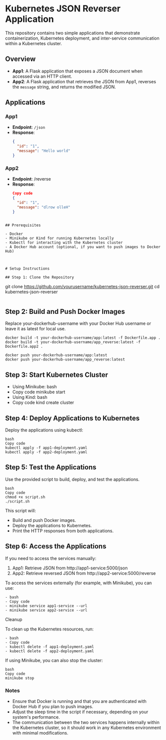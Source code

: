 # Kubernetes JSON Reverser Application

This repository contains two simple applications that demonstrate containerization, Kubernetes deployment, and inter-service communication within a Kubernetes cluster.

## Overview

- **App1**: A Flask application that exposes a JSON document when accessed via an HTTP client.
- **App2**: A Flask application that retrieves the JSON from App1, reverses the `message` string, and returns the modified JSON.

## Applications

### App1

- **Endpoint**: `/json`
- **Response**:
  ```json
  {
    "id": "1",
    "message": "Hello world"
  }
  ```


### App2
- **Endpoint**: /reverse
- **Response**:
  ```json
  Copy code
  {
    "id": "1",
    "message": "dlrow olleH"
  }
```

## Prerequisites

- Docker
- Minikube or Kind for running Kubernetes locally
- Kubectl for interacting with the Kubernetes cluster
- A Docker Hub account (optional, if you want to push images to Docker Hub)



# Setup Instructions

## Step 1: Clone the Repository
```
git clone https://github.com/yourusername/kubernetes-json-reverser.git
cd kubernetes-json-reverser
```
```
## Step 2: Build and Push Docker Images
Replace your-dockerhub-username with your Docker Hub username or leave it as latest for local use.

```
docker build -t your-dockerhub-username/app:latest -f Dockerfile.app .
docker build -t your-dockerhub-username/app_reverse:latest -f Dockerfile.app2 .

docker push your-dockerhub-username/app:latest
docker push your-dockerhub-username/app_reverse:latest

```

## Step 3: Start Kubernetes Cluster
- Using Minikube:
  bash
- Copy code
  minikube start
- Using Kind:
  bash
- Copy code
  kind create cluster
## Step 4: Deploy Applications to Kubernetes
Deploy the applications using kubectl:
```
bash
Copy code
kubectl apply -f app1-deployment.yaml
kubectl apply -f app2-deployment.yaml
```
## Step 5: Test the Applications
Use the provided script to build, deploy, and test the applications.
```
bash
Copy code
chmod +x script.sh
./script.sh
```
This script will:

- Build and push Docker images.
- Deploy the applications to Kubernetes.
- Print the HTTP responses from both applications.
## Step 6: Access the Applications
If you need to access the services manually:

1. App1: Retrieve JSON from http://app1-service:5000/json
2. App2: Retrieve reversed JSON from http://app2-service:5000/reverse

To access the services externally (for example, with Minikube), you can use:
```
- bash
- Copy code
- minikube service app1-service --url
- minikube service app2-service --url
```
Cleanup

To clean up the Kubernetes resources, run:
```
- bash
- Copy code
- kubectl delete -f app1-deployment.yaml
- kubectl delete -f app2-deployment.yaml
```
If using Minikube, you can also stop the cluster:
```
bash
Copy code
minikube stop
``````
### Notes

- Ensure that Docker is running and that you are authenticated with Docker Hub if you plan to push images.
- Adjust the sleep time in the script if necessary, depending on your system's performance.
- The communication between the two services happens internally within the Kubernetes cluster, so it should work in any Kubernetes environment with minimal modifications.